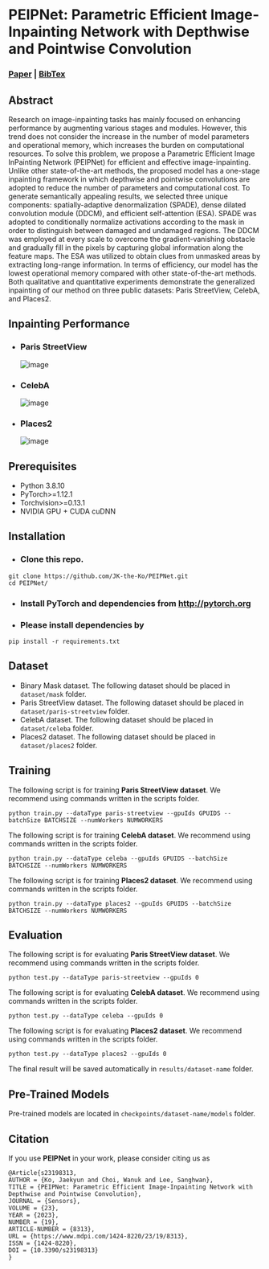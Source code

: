 # PEIPNet: Parametric Efficient Image-Inpainting Network with Depthwise and Pointwise Convolution
### [Paper](https://www.mdpi.com/1424-8220/23/19/8313) | [BibTex](#citation)
## Abstract
Research on image-inpainting tasks has mainly focused on enhancing performance by augmenting various stages and modules. However, this trend does not consider the increase in the number of model parameters and operational memory, which increases the burden on computational resources. To solve this problem, we propose a Parametric Efficient Image InPainting Network (PEIPNet) for efficient and effective image-inpainting. Unlike other state-of-the-art methods, the proposed model has a one-stage inpainting framework in which depthwise and pointwise convolutions are adopted to reduce the number of parameters and computational cost. To generate semantically appealing results, we selected three unique components: spatially-adaptive denormalization (SPADE), dense dilated convolution module (DDCM), and efficient self-attention (ESA). SPADE was adopted to conditionally normalize activations according to the mask in order to distinguish between damaged and undamaged regions. The DDCM was employed at every scale to overcome the gradient-vanishing obstacle and gradually fill in the pixels by capturing global information along the feature maps. The ESA was utilized to obtain clues from unmasked areas by extracting long-range information. In terms of efficiency, our model has the lowest operational memory compared with other state-of-the-art methods. Both qualitative and quantitative experiments demonstrate the generalized inpainting of our method on three public datasets: Paris StreetView, CelebA, and Places2.

## Inpainting Performance
- ### Paris StreetView
  ![image](https://github.com/JK-the-Ko/PEIPNet/assets/55126482/561c45e2-897d-417f-992d-5d78c5467ba7)
- ### CelebA
  ![image](https://github.com/JK-the-Ko/PEIPNet/assets/55126482/0a1a28f7-fffe-4676-b696-70b3ce221b0e)
- ### Places2
  ![image](https://github.com/JK-the-Ko/PEIPNet/assets/55126482/4313357b-bfa9-49ba-921f-bcb63be0204b)
  
## Prerequisites
- Python 3.8.10
- PyTorch>=1.12.1
- Torchvision>=0.13.1
- NVIDIA GPU + CUDA cuDNN

## Installation
- ### Clone this repo.
```
git clone https://github.com/JK-the-Ko/PEIPNet.git
cd PEIPNet/
```
- ### Install PyTorch and dependencies from http://pytorch.org
- ### Please install dependencies by
```
pip install -r requirements.txt
```

## Dataset
- Binary Mask dataset. The following dataset should be placed in ```dataset/mask``` folder.
- Paris StreetView dataset. The following dataset should be placed in ```dataset/paris-streetview``` folder.
- CelebA dataset. The following dataset should be placed in ```dataset/celeba``` folder.
- Places2 dataset. The following dataset should be placed in ```dataset/places2``` folder.

## Training
The following script is for training **Paris StreetView dataset**. We recommend using commands written in the scripts folder.
```
python train.py --dataType paris-streetview --gpuIds GPUIDS --batchSize BATCHSIZE --numWorkers NUMWORKERS
```
The following script is for training **CelebA dataset**. We recommend using commands written in the scripts folder.
```
python train.py --dataType celeba --gpuIds GPUIDS --batchSize BATCHSIZE --numWorkers NUMWORKERS
```
The following script is for training **Places2 dataset**. We recommend using commands written in the scripts folder.
```
python train.py --dataType places2 --gpuIds GPUIDS --batchSize BATCHSIZE --numWorkers NUMWORKERS
```

## Evaluation
The following script is for evaluating **Paris StreetView dataset**. We recommend using commands written in the scripts folder.
```
python test.py --dataType paris-streetview --gpuIds 0
```
The following script is for evaluating **CelebA dataset**. We recommend using commands written in the scripts folder.
```
python test.py --dataType celeba --gpuIds 0
```
The following script is for evaluating **Places2 dataset**. We recommend using commands written in the scripts folder.
```
python test.py --dataType places2 --gpuIds 0
```
The final result will be saved automatically in ```results/dataset-name``` folder.

## Pre-Trained Models
Pre-trained models are located in ```checkpoints/dataset-name/models``` folder.

## Citation
If you use **PEIPNet** in your work, please consider citing us as

```
@Article{s23198313,
AUTHOR = {Ko, Jaekyun and Choi, Wanuk and Lee, Sanghwan},
TITLE = {PEIPNet: Parametric Efficient Image-Inpainting Network with Depthwise and Pointwise Convolution},
JOURNAL = {Sensors},
VOLUME = {23},
YEAR = {2023},
NUMBER = {19},
ARTICLE-NUMBER = {8313},
URL = {https://www.mdpi.com/1424-8220/23/19/8313},
ISSN = {1424-8220},
DOI = {10.3390/s23198313}
}
```
